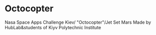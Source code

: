 # Octocopter
Nasa Space Apps Challenge Kiev/ "Octocopter"/Jet Set Mars   Made by HubLab&amp;students of Kiyv Polytechnic Institute

